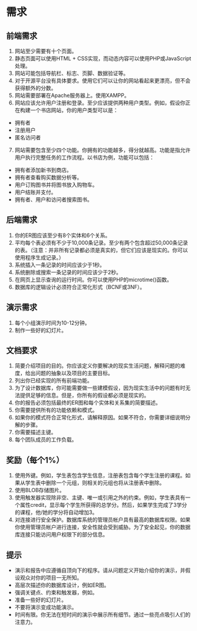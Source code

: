 # 需求
## 前端需求
1. 网站至少需要有十个页面。
2. 静态页面可以使用HTML + CSS实现，而动态内容可以使用PHP或JavaScript处理。
3. 网站可能包括导航栏、标志、页脚、数据验证等。
4. 对于开源平台没有具体要求。使用它们可以让你的网站看起来更漂亮，但不会获得额外的分数。
5. 网站需要部署在Apache服务器上。使用XAMPP。
6. 网站应该允许用户注册和登录。至少应该提供两种用户类型。例如，假设你正在构建一个书店网站，你的用户类型可以是：

  - 拥有者
  - 注册用户
  - 匿名访问者

7. 网站需要包含至少四个功能。你拥有的功能越多，得分就越高。功能是指允许用户执行完整任务的工作流程。以书店为例，功能可以包括：

  - 拥有者添加新书到商店。
  - 拥有者查看购买数据分析等。
  - 用户订购图书并将图书放入购物车。
  - 用户结账并支付。
  - 拥有者、用户和访问者搜索图书。

## 后端需求
1. 你的ER图应该至少有8个实体和6个关系。
2. 平均每个表必须有不少于10,000条记录。至少有两个包含超过50,000条记录的表。（注意：并非所有记录都必须是真实的，但它们应该是现实的。你可以使用程序生成记录。）
3. 系统插入一条记录的时间应该少于1秒。
4. 系统删除或搜索一条记录的时间应该少于2秒。
5. 在网页上显示查询的运行时间。你可以使用PHP的microtime()函数。
6. 数据库的逻辑设计必须符合正常化形式（BCNF或3NF）。

## 演示需求
1. 每个小组演示时间为10-12分钟。
2. 制作一些好的幻灯片。

## 文档要求
1. 简要介绍项目的目的。你应该定义你要解决的现实生活问题，解释问题的难度，给出问题的抽象以及项目的主要目标。
2. 列出你已经实现的所有前端功能。
3. 为了设计数据库，你可能需要做一些建模假设，因为现实生活中的问题有时无法提供足够的信息。但是，你所有的假设都必须是现实的。
4. 你的报告必须包括最终的ER图和每个实体和关系集的简要描述。
5. 你需要提供所有的功能依赖和模式。
6. 如果你的模式符合正常化形式，请解释原因。如果不符合，你需要详细说明分解的步骤。
7. 你需要描述主键。
8. 每个团队成员的工作负载。

## 奖励（每个1%）
1. 使用外键。例如，学生表包含学生信息，注册表包含每个学生注册的课程。如果从学生表中删除一个元组，则相关的元组也将从注册表中删除。
2. 使用BLOB存储图片。
3. 使用触发器实现除非空、主键、唯一或引用之外的约束。例如，学生表具有一个属性credit，显示每个学生所获得的总学分。然后，如果学生完成了3学分的课程，他/她的学分将自动增加3。
4. 对连接进行安全保护。数据库系统的管理员帐户具有最高的数据库权限。如果你使用管理员帐户进行连接，安全性就会受到威胁。为了安全起见，你的数据库连接只能访问用户权限下的部分信息。

## 提示
- 演示和报告中应遵循自顶向下的程序。请从问题定义开始介绍你的演示，并假设观众对你的项目一无所知。
- 高层次描述你的数据库设计，例如ER图。
- 强调关键点、约束和触发器，例如。
- 准备一些好的幻灯片。
- 不要将演示变成功能演示。
- 时间有限。你无法在短时间的演示中展示所有细节。通过一些亮点吸引人们的注意力。